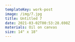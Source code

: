 ```yaml
---
templateKey: work-post
image: /img/7.jpg
title: Untitled 7
date: 2021-03-02T00:53:28.698Z
materials: Oil on canvas
size: 14" x 18"
---
```

